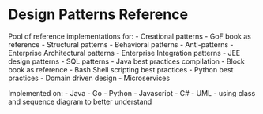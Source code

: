 Design Patterns Reference
=========================

Pool of reference implementations for:
	- Creational patterns - GoF book as reference
	- Structural patterns
	- Behavioral patterns
	- Anti-patterns
	- Enterprise Architectural patterns
	- Enterprise Integration patterns
	- JEE design patterns
	- SQL patterns
	- Java best practices compilation - Block book as reference
	- Bash Shell scripting best practices
	- Python best practices
	- Domain driven design
	- Microservices

Implemented on:
	- Java
	- Go
	- Python
	- Javascript
	- C#
	- UML - using class and sequence diagram to better understand
